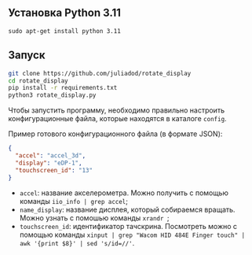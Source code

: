 ## Установка Python 3.11
``` sudo apt-get install python 3.11 ```

## Запуск
```sh
git clone https://github.com/juliadod/rotate_display
cd rotate_display
pip install -r requirements.txt
python3 rotate_display.py
```

Чтобы запустить программу, необходимо правильно настроить конфигурационные файла, которые находятся в каталоге `config`.

Пример готового конфигурационного файла (в формате JSON):

```json
{
  "accel": "accel_3d",
  "display": "eDP-1",
  "touchscreen_id": "13"
}
```
* `accel`: название акселерометра. Можно получить с помощью команды ```iio_info | grep accel```;
* `name_display`: название дисплея, который собираемся вращать. Можно узнать с помошью команды  ```xrandr ```;
* `touchscreen_id`: идентификатор тачскрина. Посмотреть можно с помощью команды ```xinput | grep "Wacom HID 484E Finger touch" | awk '{print $8}' | sed 's/id=//'```.
 
 
 

